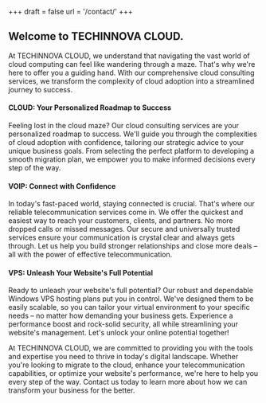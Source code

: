 +++
draft = false
url = '/contact/'
+++

## Welcome to TECHINNOVA CLOUD.

At TECHINNOVA CLOUD, we understand that navigating the vast world of cloud computing can feel like wandering through a maze. That's why we're here to offer you a guiding hand. With our comprehensive cloud consulting services, we transform the complexity of cloud adoption into a streamlined journey to success.

#### CLOUD: Your Personalized Roadmap to Success

Feeling lost in the cloud maze? Our cloud consulting services are your personalized roadmap to success. We'll guide you through the complexities of cloud adoption with confidence, tailoring our strategic advice to your unique business goals. From selecting the perfect platform to developing a smooth migration plan, we empower you to make informed decisions every step of the way.

#### VOIP: Connect with Confidence

In today's fast-paced world, staying connected is crucial. That's where our reliable telecommunication services come in. We offer the quickest and easiest way to reach your customers, clients, and partners. No more dropped calls or missed messages. Our secure and universally trusted services ensure your communication is crystal clear and always gets through. Let us help you build stronger relationships and close more deals – all with the power of effective telecommunication.

#### VPS: Unleash Your Website's Full Potential

Ready to unleash your website's full potential? Our robust and dependable Windows VPS hosting plans put you in control. We've designed them to be easily scalable, so you can tailor your virtual environment to your specific needs – no matter how demanding your business gets. Experience a performance boost and rock-solid security, all while streamlining your website's management. Let's unlock your online potential together!

At TECHINNOVA CLOUD, we are committed to providing you with the tools and expertise you need to thrive in today's digital landscape. Whether you're looking to migrate to the cloud, enhance your telecommunication capabilities, or optimize your website's performance, we're here to help you every step of the way. Contact us today to learn more about how we can transform your business for the better.
